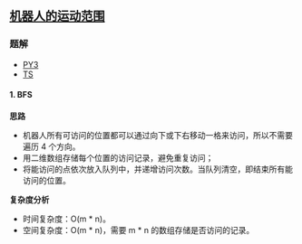 ## [机器人的运动范围](https://leetcode.cn/problems/ji-qi-ren-de-yun-dong-fan-wei-lcof/)

### 题解
+ [PY3](../../py3/lcof/13.py)
+ [TS](../../ts/lcof/13.ts)

#### 1. BFS
**思路**
+ 机器人所有可访问的位置都可以通过向下或下右移动一格来访问，所以不需要遍历 4 个方向。
+ 用二维数组存储每个位置的访问记录，避免重复访问；
+ 将能访问的点依次放入队列中，并递增访问次数。当队列清空，即结束所有能访问的位置。

**复杂度分析**
+ 时间复杂度：O(m * n)。
+ 空间复杂度：O(m * n)，需要 m * n 的数组存储是否访问的记录。